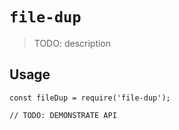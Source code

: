# `file-dup`

> TODO: description

## Usage

```
const fileDup = require('file-dup');

// TODO: DEMONSTRATE API
```
